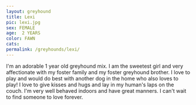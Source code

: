 ```yaml
---
layout: greyhound
title: Lexi
pic: lexi.jpg
sex: FEMALE
age:  2 YEARS
color: FAWN
cats:
permalink: /greyhounds/lexi/
---
```


I'm an adorable 1 year old greyhound mix. I am the sweetest girl and very affectionate with my foster family and my foster greyhound brother. I love to play and would do best with another dog in the home who also loves to play! I love to give kisses and hugs and lay in my human's laps on the couch. I'm very well behaved indoors and have great manners. I can't wait to find someone to love forever. 
